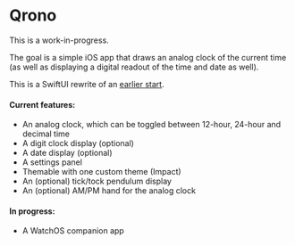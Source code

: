 # Qrono

This is a work-in-progress.

The goal is a simple iOS app that draws an analog clock of the current time (as well as displaying a digital readout of the time and date as well). 

This is a SwiftUI rewrite of an [earlier start](https://github.com/reuschj/AnalogClock-Legacy).

#### Current features:
- An analog clock, which can be toggled between 12-hour, 24-hour and decimal time
- A digit clock display (optional)
- A date display (optional)
- A settings panel
- Themable with one custom theme (Impact)
- An (optional) tick/tock pendulum display
- An (optional) AM/PM hand for the analog clock

#### In progress:
- A WatchOS companion app
